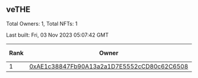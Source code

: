 ## veTHE

Total Owners: 1, Total NFTs: 1

Last built: Fri, 03 Nov 2023 05:07:42 GMT

| Rank | Owner | Voting Power | Influence | NFTs Id |
| --- | --- | --- | --- | --- |
  | 1 | [0xAE1c38847Fb90A13a2a1D7E5552cCD80c62C6508](https://debank.com/profile/0xAE1c38847Fb90A13a2a1D7E5552cCD80c62C6508?chain=bsc) | 2,669,745.17 | 3.23530% | 1 |